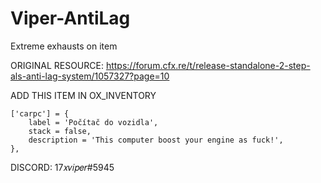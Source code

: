 # Viper-AntiLag
Extreme exhausts on item


ORIGINAL RESOURCE: https://forum.cfx.re/t/release-standalone-2-step-als-anti-lag-system/1057327?page=10

ADD THIS ITEM IN OX_INVENTORY

	['carpc'] = {
		label = 'Počítač do vozidla',
		stack = false,
		description = 'This computer boost your engine as fuck!',
	},
  
  DISCORD: 17𝑥𝑣𝑖𝑝𝑒𝑟#5945
